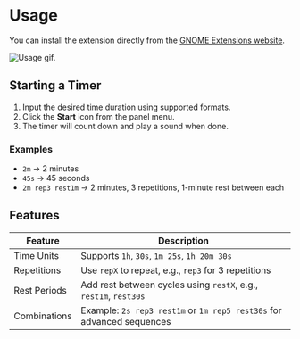 # Usage

You can install the extension directly from the [GNOME Extensions website](https://extensions.gnome.org/extension/7858/timer/).

![Usage gif.](usage.gif)

## Starting a Timer

1. Input the desired time duration using supported formats.
2. Click the **Start** icon from the panel menu.
3. The timer will count down and play a sound when done.

### Examples

- `2m` → 2 minutes
- `45s` → 45 seconds
- `2m rep3 rest1m` → 2 minutes, 3 repetitions, 1-minute rest between each

## Features

| Feature        | Description                                                                 |
|----------------|-----------------------------------------------------------------------------|
| Time Units     | Supports `1h`, `30s`, `1m 25s`, `1h 20m 30s`                                 |
| Repetitions    | Use `repX` to repeat, e.g., `rep3` for 3 repetitions                         |
| Rest Periods   | Add rest between cycles using `restX`, e.g., `rest1m`, `rest30s`             |
| Combinations   | Example: `2s rep3 rest1m` or `1m rep5 rest30s` for advanced sequences         |
